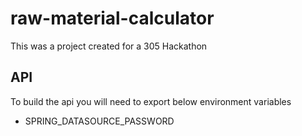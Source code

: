 # raw-material-calculator
This was a project created for a 305 Hackathon

## API
To build the api you will need to export below environment variables
- SPRING_DATASOURCE_PASSWORD
